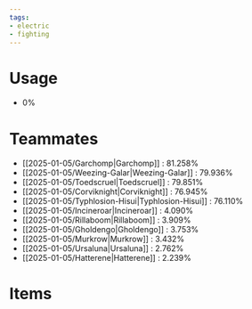```yaml
---
tags:
- electric
- fighting
---
```

# Usage
- 0%
# Teammates
- [[2025-01-05/Garchomp|Garchomp]] : 81.258%
- [[2025-01-05/Weezing-Galar|Weezing-Galar]] : 79.936%
- [[2025-01-05/Toedscruel|Toedscruel]] : 79.851%
- [[2025-01-05/Corviknight|Corviknight]] : 76.945%
- [[2025-01-05/Typhlosion-Hisui|Typhlosion-Hisui]] : 76.110%
- [[2025-01-05/Incineroar|Incineroar]] : 4.090%
- [[2025-01-05/Rillaboom|Rillaboom]] : 3.909%
- [[2025-01-05/Gholdengo|Gholdengo]] : 3.753%
- [[2025-01-05/Murkrow|Murkrow]] : 3.432%
- [[2025-01-05/Ursaluna|Ursaluna]] : 2.762%
- [[2025-01-05/Hatterene|Hatterene]] : 2.239%
# Items